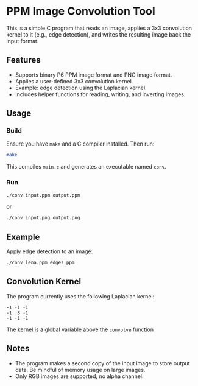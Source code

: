 # PPM Image Convolution Tool

This is a simple C program that reads an image, applies a 3x3 convolution kernel to it (e.g., edge detection), and writes the resulting image back the input format.

## Features

* Supports binary P6 PPM image format and PNG image format.
* Applies a user-defined 3x3 convolution kernel.
* Example: edge detection using the Laplacian kernel.
* Includes helper functions for reading, writing, and inverting images.


## Usage

### Build

Ensure you have `make` and a C compiler installed. Then run:

```bash
make
```

This compiles `main.c` and generates an executable named `conv`.

### Run
```bash
./conv input.ppm output.ppm
```
or 
```bash
./conv input.png output.png
```

## Example

Apply edge detection to an image:

```bash
./conv lena.ppm edges.ppm
```

## Convolution Kernel

The program currently uses the following Laplacian kernel:

```
-1 -1 -1
-1  8 -1
-1 -1 -1
```

The kernel is a global variable above the `convolve` function

## Notes

* The program makes a second copy of the input image to store output data. Be mindful of memory usage on large images.
* Only RGB images are supported; no alpha channel.